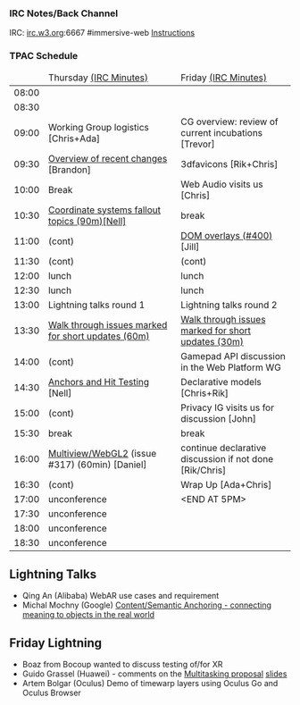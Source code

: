 ### IRC Notes/Back Channel

IRC: [irc.w3.org](http://irc.w3.org/):6667 #immersive-web [Instructions](https://github.com/immersive-web/administrivia/blob/master/IRC.md)

### TPAC Schedule

<table>
<thead>
<tr><td><td>Thursday <a target="_blank" href="https://www.w3.org/2018/10/25-immersive-web-minutes.html">(IRC Minutes)</a><td>Friday <a target="_blank" href="https://www.w3.org/2018/10/26-immersive-web-minutes.html">(IRC Minutes)</a></tr>
<tbody>
<tr><td>08:00<td><td>
<tr><td>08:30<td><td>
<tr><td>09:00<td>Working Group logistics [Chris+Ada]<td>CG overview: review of current incubations [Trevor]
  <tr><td>09:30<td><a target="_blank" href="https://docs.google.com/presentation/d/1K_6QI5XI5beF4Pum9BqCgbjvi_mWWYPd-SEbkoNHEn4/edit?usp=sharing">Overview of recent changes</a> [Brandon]<td>3dfavicons [Rik+Chris]
<tr><td>10:00<td>Break<td>Web Audio visits us [Chris]
<tr><td>10:30<td><a target="_blank" href="https://github.com/immersive-web/administrivia/blob/master/TPAC-2018/cs-fallout-topics.md">Coordinate systems fallout topics (90m)[Nell]</a><td>break
<tr><td>11:00<td>(cont)<td><a target="_blank" href="https://docs.google.com/presentation/d/1bPe6ACRY87APioeeN8pDSfFF6NrBqwm3lNaMXDOZx5s/edit?usp=sharing">DOM overlays (#400)</a>  [Jill]
<tr><td>11:30<td>(cont)<td>(cont)
<tr><td>12:00<td>lunch<td>lunch
<tr><td>12:30<td>lunch<td>lunch
<tr><td>13:00<td>Lightning talks round 1<td>Lightning talks round 2
<tr><td>13:30<td><a target="_blank" href="https://github.com/immersive-web/webxr/issues?q=is%3Aissue+is%3Aopen+label%3A%22FTF+discussion+requested%22">Walk through issues marked for short updates  (60m)</a><td><a target="_blank" href="https://github.com/immersive-web/webxr/issues?q=is%3Aissue+is%3Aopen+label%3A%22FTF+discussion+requested%22">Walk through issues marked for short updates  (30m)</a>
<tr><td>14:00<td>(cont)<td>Gamepad API discussion in the Web Platform WG
<tr><td>14:30<td><a target="_blank" href="https://github.com/immersive-web/administrivia/blob/master/TPAC-2018/anchors-topics.md">Anchors and Hit Testing</a> [Nell]<td>Declarative models [Chris+Rik]
<tr><td>15:00<td>(cont)<td>Privacy IG visits us for discussion [John]
<tr><td>15:30<td>break<td>break
<tr><td>16:00<td><a href="https://docs.google.com/presentation/d/1OVWg6qb1B8b_sHnG4hDdveUrzXlwsAgsYpbqjoPYT_0/edit#slide=id.g465f769066_2_75">Multiview/WebGL2</a> (issue #317) (60min) [Daniel]<td>continue declarative discussion if not done [Rik/Chris]
<tr><td>16:30<td>(cont)<td>Wrap Up [Ada+Chris]
<tr><td>17:00<td>unconference<td>&lt;END AT 5PM&gt;
<tr><td>17:30<td>unconference<td>
<tr><td>18:00<td>unconference<td>
<tr><td>18:30<td>unconference<td>
</table>

Lightning Talks
---------------
- Qing An (Alibaba) WebAR use cases and requirement
- Michal Mochny (Google) [Content/Semantic Anchoring - connecting meaning to objects in the real world](https://docs.google.com/presentation/d/1rzcpyFuffPefXPAO0_t89RyGu3yS35xDydIS1n8lt9Y/edit?usp=sharing)

Friday Lightning
----------------
- Boaz from Bocoup wanted to discuss testing of/for XR
- Guido Grassel (Huawei) - comments on the [Multitasking proposal](https://github.com/immersive-web/proposals/issues/15) [slides](lists.w3.org/Archives/Public/www-archive/2018Oct/att-0010/2018.10.26-Multitasking-Guiod-Grassel.pptx)
- Artem Bolgar (Oculus) Demo of timewarp layers using Oculus Go and Oculus Browser
